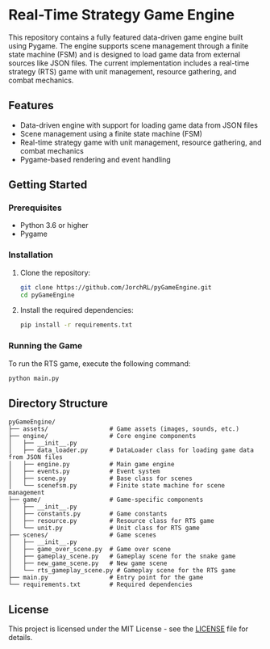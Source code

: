 # Real-Time Strategy Game Engine

This repository contains a fully featured data-driven game engine built using Pygame. The engine supports scene management through a finite state machine (FSM) and is designed to load game data from external sources like JSON files. The current implementation includes a real-time strategy (RTS) game with unit management, resource gathering, and combat mechanics.

## Features

- Data-driven engine with support for loading game data from JSON files
- Scene management using a finite state machine (FSM)
- Real-time strategy game with unit management, resource gathering, and combat mechanics
- Pygame-based rendering and event handling

## Getting Started

### Prerequisites

- Python 3.6 or higher
- Pygame

### Installation

1. Clone the repository:
   ```bash
   git clone https://github.com/JorchRL/pyGameEngine.git
   cd pyGameEngine
   ```

2. Install the required dependencies:
   ```bash
   pip install -r requirements.txt
   ```

### Running the Game

To run the RTS game, execute the following command:
```bash
python main.py
```

## Directory Structure

```
pyGameEngine/
├── assets/                 # Game assets (images, sounds, etc.)
├── engine/                 # Core engine components
│   ├── __init__.py
│   ├── data_loader.py      # DataLoader class for loading game data from JSON files
│   ├── engine.py           # Main game engine
│   ├── events.py           # Event system
│   ├── scene.py            # Base class for scenes
│   └── scenefsm.py         # Finite state machine for scene management
├── game/                   # Game-specific components
│   ├── __init__.py
│   ├── constants.py        # Game constants
│   ├── resource.py         # Resource class for RTS game
│   └── unit.py             # Unit class for RTS game
├── scenes/                 # Game scenes
│   ├── __init__.py
│   ├── game_over_scene.py  # Game over scene
│   ├── gameplay_scene.py   # Gameplay scene for the snake game
│   ├── new_game_scene.py   # New game scene
│   └── rts_gameplay_scene.py # Gameplay scene for the RTS game
├── main.py                 # Entry point for the game
└── requirements.txt        # Required dependencies
```

## License

This project is licensed under the MIT License - see the [LICENSE](LICENSE) file for details.

